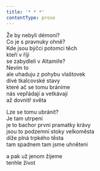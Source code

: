 ```yaml
---
title: '* * *'
contentType: prose
---
```


<section>

Že by nebyli démoni?  
Co je s pravnuky ohně?  
Kde jsou býčci potomci těch  
kteří v říji  
se zabydleli v Altamiře?  
Nevím to  
ale uhaduju z pohybu vlaštovek  
divé tkalcovské stavy  
které ač se tomu bráníme  
nás vepřádají a vetkávají  
až dovnitř světa

Lze se tomu ubránit?  
Je tam utrpení  
je to bachor první pramatky krávy  
jsou to podzemní stoky velkoměsta  
díže plná trpkého těsta  
tam spadnem tam jsme uhněteni

a pak už jenom žijeme  
tenhle život

</section>

